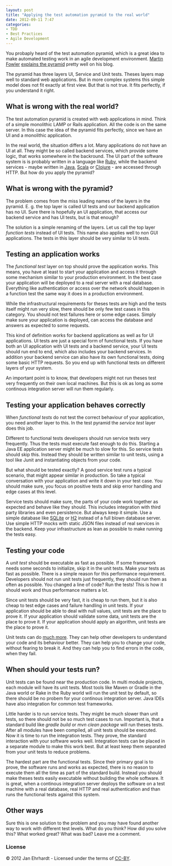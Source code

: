 ```yaml
---
layout: post
title: "Applying the test automation pyramid to the real world"
date: 2012-09-11 7:47
categories:
- TDD
- Best Practices
- Agile Development
---
```


You probaply heard of the test automation pyramid, which is a great
idea to make automated testing work in an agile development
environment. [Martin Fowler](https://twitter.com/martinfowler)
[explains the pyramid](http://martinfowler.com/bliki/TestPyramid.html)
pretty well on his blog.

The pyramid has three layers UI, Service and Unit tests. Theses layers
map well to standard web applications.  But in more complex systems
this simple model does not fit exactly at first view. But that is not
true. It fits perfectly, if you understand it right.

What is wrong with the real world?
----------

The test automation pyramid is created with web applications in
mind. Think of a simple monolithic LAMP or Rails application. All the
code is on the same server. In this case the idea of the pyramid fits
perfectly, since we have an UI and a monolithic application.

In the real world, the situation differs a lot. Many applications do
not have an UI at all. They might be so called backend services, which
provide some logic, that works somewhere in the backround. The UI part
of the software system is is probably written in a language like
[Ruby](http://www.ruby-lang.org), while the backend services - maybe
written in [Java](http://openjdk.java.net),
[Scala](http://www.scala-lang.org) or [Clojure](http://clojure.org) -
are accessed through HTTP. But how do you apply the pyramid?

What is wrong with the pyramid?
----------

The problem comes from the miss leading names of the layers in the
pyramid. E. g. the top layer is called UI tests and our backend
application has no UI. Sure there is hopefully an UI application, that
access our backend service and has UI tests, but is that enough?

The solution is a simple renaming of the layers. Let us call the top
layer _function tests_ instead of UI tests. This name also applies well
to non GUI applications. The tests in this layer should be very
similar to UI tests.

Testing an application works
----------

The _functional test_ layer on top should prove the application
works. This means, you have at least to start your application
and access it through some mechanism similar to your production
environment. In the best case your application will be deployed to a
real server with a real database. Everything like authentication or
access over the network should happen in a function test the same way
it does in a production environment.

While the infrastructural requirements for theses tests are high and
the tests itself might run very slow, there should be only few test
cases in this category. You should not test failures here or some edge
cases. Simply make sure your application is deployed, can access the
database and answers as expected to some requests.

This kind of definition works for backend applications as well as for
UI applications. UI tests are just a special form of functional
tests. If you have both an UI application with UI tests and a backend
service, your UI tests should run end to end, which also includes your
backend services. In addition your backend service can also have its
own functional tests, doing some basic HTTP requests. So you end up
with functional tests on different layers of your system.

An important point is to know, that developers might not run theses
test very frequently on their own local machines. But this is ok as
long as some continous integration server will run them regularly.

Testing your application behaves correctly
----------

When _functional tests_ do not test the correct behaviour of your
application, you need another layer to this. In the test pyramid the
_service test_ layer does this job.

Different to functional tests developers should run service tests very
frequently. Thus the tests must execute fast enough to do
this. Starting a Java EE application server might be much to slow for
this. So service tests should skip this. Instead they should be
written similar to unit tests, using a tool like Junit and
instantiating objects from your code.

But what should be tested exactly? A good service test runs a
typical scenario, that might appear similar in production. So take a
typical conversation with your application and write it down in your
test case. You should make sure, you focus on positive tests and skip
error handling and edge cases at this level.

Service tests should make sure, the parts of your code work together
as expected and behave like they should. This includes integration
with third party libraries and even persistence. But always keep it
simple. Use a simple database like [SQLite](http://www.sqlite.org) or
[H2](http://www.h2database.com) instead of a full blown database
server. Use simple HTTP mocks with static JSON files instead of real
services in the backend. Keep your infrastructure as lean as possible
to make running the tests easy.

Testing your code
----------

A _unit test_ should be executable as fast as possible. If some
framework needs some seconds to initialize, skip it in the unit
tests. Make your tests as fast as possible. There is a simple reason
for this performance requirement. Developers should not run unit tests
just frequently, they should run them as often as possible. You
changed a line of code? Run the tests! This is how it should work and
thus performance matters a lot.

Since unit tests should be very fast, it is cheap to run them, but it
is also cheap to test edge cases and failure handling in unit
tests. If your application should be able to deal with null values,
unit tests are the place to prove it. If your application should
validate some data, unit tests are the place to prove it. If your
application should apply an algorithm, unit tests are the place to
prove it.

Unit tests can do
[much more](/blog/2012/08/31/dont-miss-to-write-good-unit-tests/). They
can help other developers to understand your code and its behaviour
better. They can help you to change your code, without fearing to
break it. And they can help you to find errors in the code, when they
fail.

When should your tests run?
----------

Unit tests can be found near the production code. In multi module
projects, each module will have its unit tests. Most tools like Maven
or Gradle in the Java world or Rake in the Ruby world will run the
unit test by default, so there should be no probem for your continous
integration server. Java IDEs have also integration for common test
frameworks.

Little harder is to run service tests. They might be much slower than
unit tests, so there should not be so much test cases to
run. Important is, that a standard build like _gradle build_ or _mvn
clean package_ will run theses tests. After all modules have been
compiled, all unit tests should be executed. Now it is time to run the
integration tests. They prove, the standard interaction with your
software works well. Integration tests can be placed in a separate
module to make this work best. But at least keep them separated from
your unit tests to reduce problems.

The hardest part are the functional tests. Since their primary goal is
to prove, the software runs and works as expected, there is no reason
to execute them all the time as part of the standard build. Instead
you should make theses tests easily executable without building the
whole software. It is great, when a continous integration server
deploys the software on a test machine with a real database, real HTTP
and real authentication and than runs the functional tests against
this system.

Other ways
----------

Sure this is one solution to the problem and you may have found
another way to work with different test levels. What do you think?
How did you solve this? What worked great? What was bad? Leave me a
comment.

### License

© 2012 Jan Ehrhardt - Licensed under the terms of
[CC-BY](http://creativecommons.org/licenses/by/3.0/).
